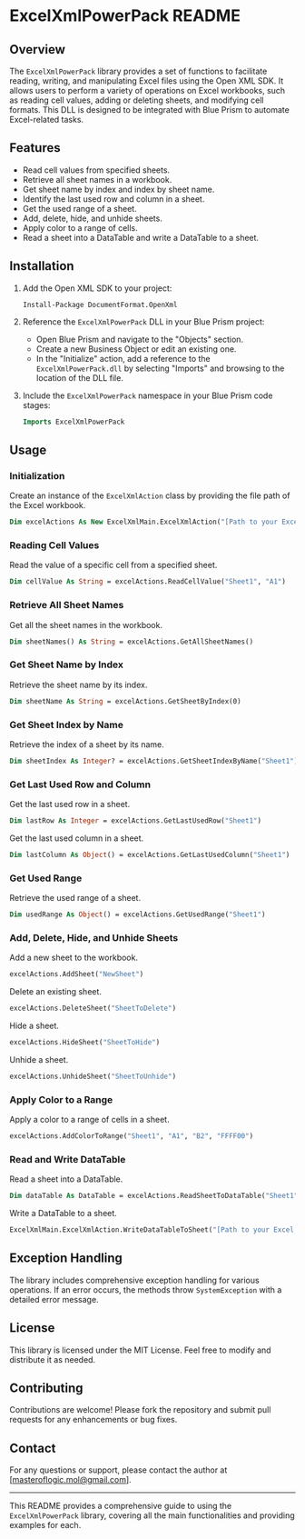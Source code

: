 # ExcelXmlPowerPack README

## Overview
The `ExcelXmlPowerPack` library provides a set of functions to facilitate reading, writing, and manipulating Excel files using the Open XML SDK. It allows users to perform a variety of operations on Excel workbooks, such as reading cell values, adding or deleting sheets, and modifying cell formats. This DLL is designed to be integrated with Blue Prism to automate Excel-related tasks.

## Features
- Read cell values from specified sheets.
- Retrieve all sheet names in a workbook.
- Get sheet name by index and index by sheet name.
- Identify the last used row and column in a sheet.
- Get the used range of a sheet.
- Add, delete, hide, and unhide sheets.
- Apply color to a range of cells.
- Read a sheet into a DataTable and write a DataTable to a sheet.

## Installation
1. Add the Open XML SDK to your project:
   ```
   Install-Package DocumentFormat.OpenXml
   ```

2. Reference the `ExcelXmlPowerPack` DLL in your Blue Prism project:
   - Open Blue Prism and navigate to the "Objects" section.
   - Create a new Business Object or edit an existing one.
   - In the "Initialize" action, add a reference to the `ExcelXmlPowerPack.dll` by selecting "Imports" and browsing to the location of the DLL file.

3. Include the `ExcelXmlPowerPack` namespace in your Blue Prism code stages:
   ```vb
   Imports ExcelXmlPowerPack
   ```

## Usage

### Initialization
Create an instance of the `ExcelXmlAction` class by providing the file path of the Excel workbook.
```vb
Dim excelActions As New ExcelXmlMain.ExcelXmlAction("[Path to your Excel file]")
```

### Reading Cell Values
Read the value of a specific cell from a specified sheet.
```vb
Dim cellValue As String = excelActions.ReadCellValue("Sheet1", "A1")
```

### Retrieve All Sheet Names
Get all the sheet names in the workbook.
```vb
Dim sheetNames() As String = excelActions.GetAllSheetNames()
```

### Get Sheet Name by Index
Retrieve the sheet name by its index.
```vb
Dim sheetName As String = excelActions.GetSheetByIndex(0)
```

### Get Sheet Index by Name
Retrieve the index of a sheet by its name.
```vb
Dim sheetIndex As Integer? = excelActions.GetSheetIndexByName("Sheet1")
```

### Get Last Used Row and Column
Get the last used row in a sheet.
```vb
Dim lastRow As Integer = excelActions.GetLastUsedRow("Sheet1")
```

Get the last used column in a sheet.
```vb
Dim lastColumn As Object() = excelActions.GetLastUsedColumn("Sheet1")
```

### Get Used Range
Retrieve the used range of a sheet.
```vb
Dim usedRange As Object() = excelActions.GetUsedRange("Sheet1")
```

### Add, Delete, Hide, and Unhide Sheets
Add a new sheet to the workbook.
```vb
excelActions.AddSheet("NewSheet")
```

Delete an existing sheet.
```vb
excelActions.DeleteSheet("SheetToDelete")
```

Hide a sheet.
```vb
excelActions.HideSheet("SheetToHide")
```

Unhide a sheet.
```vb
excelActions.UnhideSheet("SheetToUnhide")
```

### Apply Color to a Range
Apply a color to a range of cells in a sheet.
```vb
excelActions.AddColorToRange("Sheet1", "A1", "B2", "FFFF00")
```

### Read and Write DataTable
Read a sheet into a DataTable.
```vb
Dim dataTable As DataTable = excelActions.ReadSheetToDataTable("Sheet1", "A1:C10", True)
```

Write a DataTable to a sheet.
```vb
ExcelXmlMain.ExcelXmlAction.WriteDataTableToSheet("[Path to your Excel file]", "SheetName", dataTable)
```

## Exception Handling
The library includes comprehensive exception handling for various operations. If an error occurs, the methods throw `SystemException` with a detailed error message.

## License
This library is licensed under the MIT License. Feel free to modify and distribute it as needed.

## Contributing
Contributions are welcome! Please fork the repository and submit pull requests for any enhancements or bug fixes.

## Contact
For any questions or support, please contact the author at [masteroflogic.mol@gmail.com].

---
This README provides a comprehensive guide to using the `ExcelXmlPowerPack` library, covering all the main functionalities and providing examples for each.
